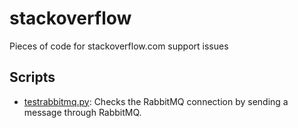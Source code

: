 # stackoverflow #
Pieces of code for stackoverflow.com support issues

## Scripts ##

* [testrabbitmq.py](https://github.com/westial/stackoverflow/blob/master/scripts/testrabbitmq.py): Checks the RabbitMQ connection by sending a message through RabbitMQ.
